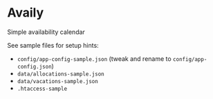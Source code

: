 # Availy

Simple availability calendar

See sample files for setup hints:

* `config/app-config-sample.json` (tweak and rename to `config/app-config.json`)
* `data/allocations-sample.json`
* `data/vacations-sample.json`
* `.htaccess-sample`

